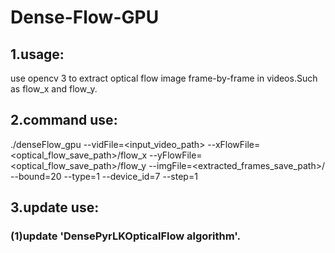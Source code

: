 # Dense-Flow-GPU
## 1.usage:
use opencv 3 to extract optical flow image frame-by-frame in videos.Such as flow_x and flow_y.
## 2.command use:
./denseFlow_gpu --vidFile=<input_video_path> --xFlowFile=<optical_flow_save_path>/flow_x --yFlowFile=<optical_flow_save_path>/flow_y --imgFile=<extracted_frames_save_path>/ --bound=20 --type=1 --device_id=7 --step=1
## 3.update use:
### (1)update 'DensePyrLKOpticalFlow algorithm'.
